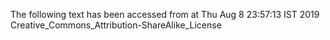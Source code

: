 The following text has been accessed from at Thu Aug 8 23:57:13 IST 2019
Creative_Commons_Attribution-ShareAlike_License
